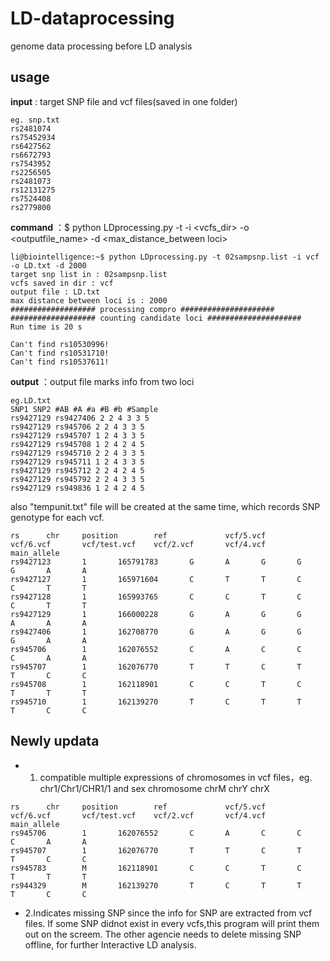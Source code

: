 # LD-dataprocessing
genome data processing before LD analysis

 ## usage ##
**input** : target SNP file and vcf files(saved in one folder)
```
eg. snp.txt
rs2481074
rs75452934
rs6427562
rs6672793
rs7543952
rs2256505
rs2481073
rs12131275
rs7524408
rs2779800
```



**command** ：$ python LDprocessing.py -t <targetsnp> -i <vcfs_dir> -o <outputfile_name> -d <max_distance_between loci>
```
li@biointelligence:~$ python LDprocessing.py -t 02sampsnp.list -i vcf -o LD.txt -d 2000
target snp list in : 02sampsnp.list
vcfs saved in dir : vcf
output file : LD.txt
max distance between loci is : 2000
################### processing compro #####################
################### counting candidate loci #####################
Run time is 20 s

Can't find rs10530996!
Can't find rs10531710!
Can't find rs10537611!
```



**output** ：output file marks info from two loci
 ```
 eg.LD.txt
SNP1 SNP2 #AB #A #a #B #b #Sample
rs9427129 rs9427406 2 2 4 3 3 5
rs9427129 rs945706 2 2 4 3 3 5
rs9427129 rs945707 1 2 4 3 3 5
rs9427129 rs945708 1 2 4 2 4 5
rs9427129 rs945710 2 2 4 3 3 5
rs9427129 rs945711 1 2 4 3 3 5
rs9427129 rs945712 2 2 4 2 4 5
rs9427129 rs945792 2 2 4 3 3 5
rs9427129 rs949836 1 2 4 2 4 5
```

also "tempunit.txt" file will be created at the same time, which records SNP genotype for each vcf.
```
rs      chr     position        ref             vcf/5.vcf       vcf/6.vcf       vcf/test.vcf    vcf/2.vcf       vcf/4.vcf       main_allele
rs9427123       1       165791783       G       A       G       G       G       A       A
rs9427127       1       165971604       C       T       T       C       C       T       T
rs9427128       1       165993765       C       C       T       C       C       T       T
rs9427129       1       166000228       G       A       G       G       A       A       A
rs9427406       1       162708770       G       A       G       G       G       A       A
rs945706        1       162076552       C       A       C       C       C       A       A
rs945707        1       162076770       T       T       C       T       T       C       C
rs945708        1       162118901       C       C       T       C       T       T       T
rs945710        1       162139270       T       C       T       T       T       C       C

```


## Newly updata ##
- 1. compatible multiple expressions of chromosomes in vcf files，eg. chr1/Chr1/CHR1/1 and sex chromosome chrM chrY chrX
```
rs      chr     position        ref             vcf/5.vcf       vcf/6.vcf       vcf/test.vcf    vcf/2.vcf       vcf/4.vcf       main_allele
rs945706        1       162076552       C       A       C       C       C       A       A
rs945707        1       162076770       T       T       C       T       T       C       C
rs945783        M       162118901       C       C       T       C       T       T       T
rs944329        M       162139270       T       C       T       T       T       C       C

```

- 2.Indicates missing SNP
since the info for SNP are extracted from vcf files. If some SNP didnot exist in every vcfs,this program will print them out on the screem. The other agencie needs to delete missing SNP offline, for further Interactive LD analysis.


